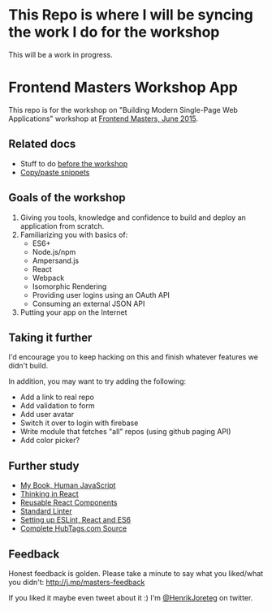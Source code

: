 # This Repo is where I will be syncing the work I do for the workshop
This will be a work in progress.

# Frontend Masters Workshop App

This repo is for the workshop on "Building Modern Single-Page Web Applications" workshop at [Frontend Masters, June 2015](https://frontendmasters.com/workshops/web-apps/).

## Related docs

- Stuff to do [before the workshop](beforeclass.md)
- [Copy/paste snippets](copypaste.md)

## Goals of the workshop

1. Giving you tools, knowledge and confidence to build and deploy an application from scratch.
2. Familiarizing you with basics of:
    - ES6+
    - Node.js/npm
    - Ampersand.js
    - React
    - Webpack
    - Isomorphic Rendering
    - Providing user logins using an OAuth API
    - Consuming an external JSON API
3. Putting your app on the Internet


## Taking it further

I'd encourage you to keep hacking on this and finish whatever features we didn't build. 

In addition, you may want to try adding the following: 

- Add a link to real repo
- Add validation to form
- Add user avatar
- Switch it over to login with firebase
- Write module that fetches "all" repos (using github paging API)
- Add color picker?

## Further study

- [My Book, Human JavaScript](http://humanjavascript.com)
- [Thinking in React](https://facebook.github.io/react/docs/thinking-in-react.html)
- [Reusable React Components](https://facebook.github.io/react/docs/reusable-components.html)
- [Standard Linter](https://github.com/feross/standard)
- [Setting up ESLint, React and ES6](https://medium.com/@dan_abramov/lint-like-it-s-2015-6987d44c5b48)
- [Complete HubTags.com Source](https://github.com/henrikjoreteg/hubtags.com)


## Feedback

Honest feedback is golden. Please take a minute to say what you liked/what you didn't: http://j.mp/masters-feedback

If you liked it maybe even tweet about it :) I'm [@HenrikJoreteg](http://twitter.com/henrikjoreteg) on twitter. 